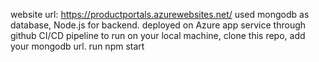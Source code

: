 website url: https://productportals.azurewebsites.net/
used mongodb as database, Node.js for backend.
deployed on Azure app service through github CI/CD pipeline
to run on your local machine, clone this repo, add your mongodb url. run npm start 
